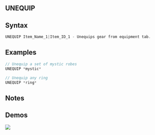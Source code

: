 ## UNEQUIP

## Syntax


```java
UNEQUIP Item_Name_1|Item_ID_1 - Unequips gear from equipment tab. 
```

## Examples


```java
// Unequip a set of mystic robes
UNEQUIP *mystic*

// Unequip any ring
UNEQUIP *ring*
```

## Notes


## Demos

 
![](https://i.imgur.com/4Xqs5Zy.gif)

